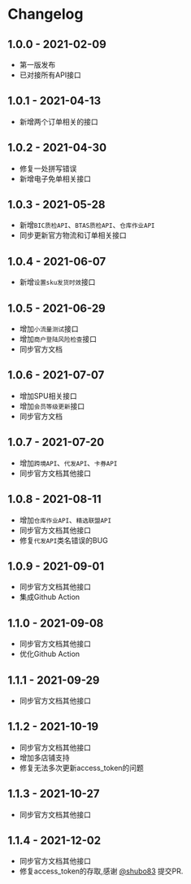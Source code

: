 # Changelog

## 1.0.0 - 2021-02-09

- 第一版发布
- 已对接所有API接口

## 1.0.1 - 2021-04-13
- 新增两个订单相关的接口

## 1.0.2 - 2021-04-30
- 修复一处拼写错误
- 新增电子免单相关接口

## 1.0.3 - 2021-05-28
- 新增`BIC质检API`、`BTAS质检API`、`仓库作业API`
- 同步更新官方物流和订单相关接口

## 1.0.4 - 2021-06-07
- 新增`设置sku发货时效`接口

## 1.0.5 - 2021-06-29
- 增加`小流量测试`接口
- 增加`商户登陆风险检查`接口
- 同步官方文档

## 1.0.6 - 2021-07-07
- 增加SPU相关接口
- 增加`会员等级更新`接口
- 同步官方文档

## 1.0.7 - 2021-07-20
- 增加`跨境API`、`代发API`、`卡券API`
- 同步官方文档其他接口

## 1.0.8 - 2021-08-11
- 增加`仓库作业API`、`精选联盟API`
- 同步官方文档其他接口
- 修复`代发API`类名错误的BUG

## 1.0.9 - 2021-09-01
- 同步官方文档其他接口
- 集成Github Action

## 1.1.0 - 2021-09-08
- 同步官方文档其他接口
- 优化Github Action

## 1.1.1 - 2021-09-29
- 同步官方文档其他接口

## 1.1.2 - 2021-10-19
- 同步官方文档其他接口
- 增加多店铺支持
- 修复无法多次更新access_token的问题

## 1.1.3 - 2021-10-27
- 同步官方文档其他接口

## 1.1.4 - 2021-12-02
- 同步官方文档其他接口
- 修复access_token的存取,感谢 [@shubo83](https://github.com/shubo83) 提交PR.